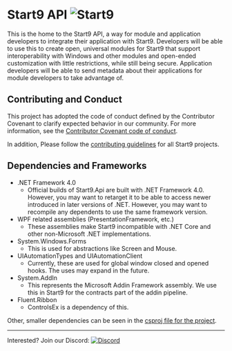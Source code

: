 # Start9 API ![Start9](https://startnine.github.io/assets/img/icon32.png)
This is the home to the Start9 API, a way for module and application developers to integrate their application with Start9. Developers will be able to use this to create open, universal modules for Start9 that support interoperability with Windows and other modules and open-ended customization with little restrictions, while still being secure. Application developers will be able to send metadata about their applications for module developers to take advantage of.

## Contributing and Conduct
This project has adopted the code of conduct defined by the Contributor Covenant to clarify expected behavior in our community.
For more information, see the [Contributor Covenant code of conduct](https://www.contributor-covenant.org/).

In addition, Please follow the [contributing guidelines](https://github.com/StartNine/Start9.Host/blob/master/CONTRIBUTING.md) for all Start9 projects.


## Dependencies and Frameworks
- .NET Framework 4.0
	- Official builds of Start9.Api are built with .NET Framework 4.0. However, you may want to retarget it to be able to access newer introduced in later versions of .NET. However, you may want to recompile any dependents to use the same framework version.
- WPF related assemblies (PresentationFramework, etc.)
	- These assemblies make Start9 incompatible with .NET Core and other non-Microsoft .NET implementations. 
- System.Windows.Forms
	- This is used for abstractions like Screen and Mouse. 
- UIAutomationTypes and UIAutomationClient
	- Currently, these are used for global window closed and opened hooks. The uses may expand in the future.
- System.AddIn
	- This represents the Microsoft Addin Framework assembly. We use this in Start9 for the contracts part of the addin pipeline.
- Fluent.Ribbon
	- ControlsEx is a dependency of this.

Other, smaller dependencies can be seen in the [csproj file for the project](https://github.com/StartNine/Start9.Host/blob/master/Start9/Start9.csproj#L36). 

---
Interested? Join our Discord: [![Discord](https://img.shields.io/discord/321793250602254336.svg?style=flat-square&colorB=7289DA)](https://discord.gg/6cpvxBS)

